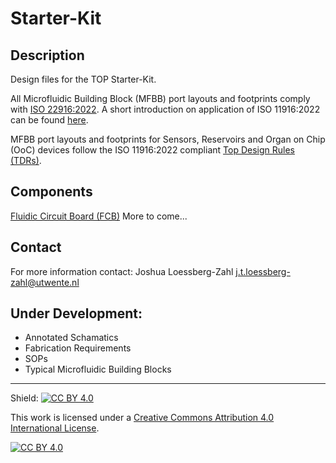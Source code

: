 # Starter-Kit

## Description
Design files for the TOP Starter-Kit.

All Microfluidic Building Block (MFBB) port layouts and footprints comply with [ISO 22916:2022](https://www.iso.org/standard/74157.html).  A short introduction on application of ISO 11916:2022 can be found [here](https://data.4tu.nl/datasets/871d6c3a-cf1a-44f9-865a-6da842bd2f27/2).

MFBB port layouts and footprints for Sensors, Reservoirs and Organ on Chip (OoC) devices follow the ISO 11916:2022 compliant [Top Design Rules (TDRs)](https://data.4tu.nl/datasets/2558bd4c-d7ad-4e17-bc54-8c335b4c1c01).

## Components
[Fluidic Circuit Board (FCB)](https://github.com/TOP-OoC/Starter-Kit/blob/main/FCB/)
More to come...

## Contact
For more information contact:
Joshua Loessberg-Zahl
j.t.loessberg-zahl@utwente.nl

## Under Development:
- Annotated Schamatics
- Fabrication Requirements
- SOPs
- Typical Microfluidic Building Blocks

___

Shield: [![CC BY 4.0][cc-by-shield]][cc-by]

This work is licensed under a
[Creative Commons Attribution 4.0 International License][cc-by].

[![CC BY 4.0][cc-by-image]][cc-by]

[cc-by]: http://creativecommons.org/licenses/by/4.0/
[cc-by-image]: https://i.creativecommons.org/l/by/4.0/88x31.png
[cc-by-shield]: https://img.shields.io/badge/License-CC%20BY%204.0-lightgrey.svg
